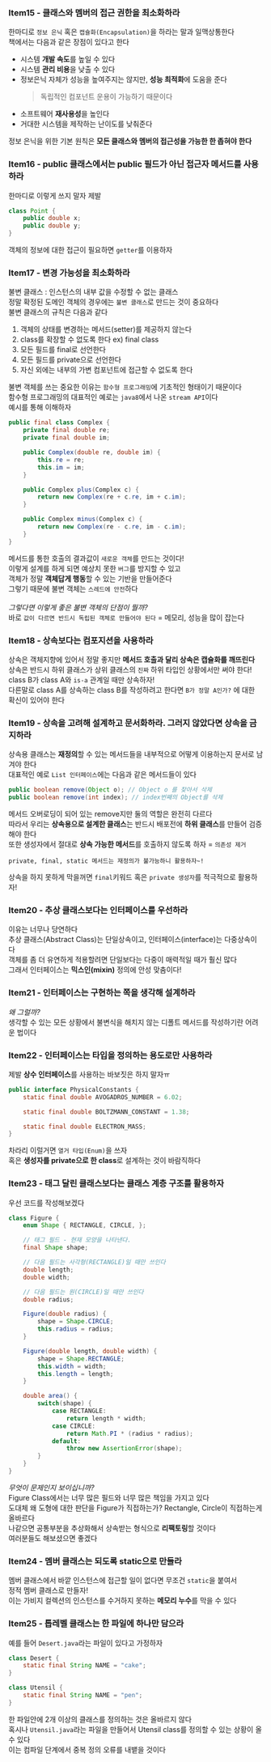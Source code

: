 ### Item15 - 클래스와 멤버의 접근 권한을 최소화하라

한마디로 `정보 은닉` 혹은 `캡슐화(Encapsulation)`을 하라는 말과 일맥상통한다 <br>
책에서는 다음과 같은 장점이 있다고 한다
* 시스템 **개발 속도**를 높일 수 있다 
* 시스템 **관리 비용**을 낮출 수 있다
* 정보은닉 자체가 성능을 높여주지는 않지만, **성능 최적화**에 도움을 준다
	> 독립적인 컴포넌트 운용이 가능하기 때문이다
* 소프트웨어 **재사용성**을 높인다
* 거대한 시스템을 제작하는 난이도를 낮춰준다

정보 은닉을 위한 기본 원칙은 **모든 클래스와 멤버의 접근성을 가능한 한 좁혀야 한다**

### Item16 - public 클래스에서는 public 필드가 아닌 접근자 메서드를 사용하라

한마디로 이렇게 쓰지 말자 제발
```java
class Point {
	public double x;
	public double y;
}
```
객체의 정보에 대한 접근이 필요하면 `getter`를 이용하자

### Item17 - 변경 가능성을 최소화하라

불변 클래스 : 인스턴스의 내부 값을 수정할 수 없는 클래스 <br>
정말 확정된 도메인 객체의 경우에는 `불변 클래스`로 만드는 것이 중요하다 <br>
불변 클래스의 규칙은 다음과 같다
1. 객체의 상태를 변경하는 메서드(setter)를 제공하지 않는다
2. class를 확장할 수 없도록 한다 ex) final class
3. 모든 필드를 final로 선언한다
4. 모든 필드를 private으로 선언한다
5. 자신 외에는 내부의 가변 컴포넌트에 접근할 수 없도록 한다

불변 객체를 쓰는 중요한 이유는 `함수형 프로그래밍`에 기초적인 형태이기 때문이다 <br>
함수형 프로그래밍의 대표적인 예로는 `java8`에서 나온 `stream API`이다 <br>
예시를 통해 이해하자
```java
public final class Complex {
	private final double re;
	private final double im;

	public Complex(double re, double im) {
		this.re = re;
		this.im = im;
	}

	public Complex plus(Complex c) {
		return new Complex(re + c.re, im + c.im);
	}

	public Complex minus(Complex c) {
		return new Complex(re - c.re, im - c.im);
	}
}
```

메서드를 통한 호출의 결과값이 `새로운 객체`를 만드는 것이다! <br>
이렇게 설계를 하게 되면 예상치 못한 `버그`를 방지할 수 있고 <br>
객체가 정말 **객체답게 행동**할 수 있는 기반을 만들어준다 <br>
그렇기 때문에 불변 객체는 `스레드에 안전`하다 <br>
<br>
*그렇다면 이렇게 좋은 불변 객체의 단점이 뭘까?* <br>
바로 `값이 다르면 반드시 독립된 객체로 만들어야 된다` = 메모리, 성능을 많이 잡는다 <br>

### Item18 - 상속보다는 컴포지션을 사용하라

상속은 객체지향에 있어서 정말 좋지만 **메서드 호출과 달리 상속은 캡슐화를 깨뜨린다** <br>
상속은 반드시 하위 클래스가 상위 클래스의 `진짜` 하위 타입인 상황에서만 써야 한다! <br>
class B가 class A와 `is-a` 관계일 때만 상속하자! <br>
다른말로 class A를 상속하는 class B를 작성하려고 한다면 `B가 정말 A인가?` 에 대한 확신이 있어야 한다 <br>


### Item19 - 상속을 고려해 설계하고 문서화하라. 그러지 않았다면 상속을 금지하라

상속용 클래스는 **재정의**할 수 있는 메서드들을 내부적으로 어떻게 이용하는지 문서로 남겨야 한다 <br>
대표적인 예로 `List 인터페이스`에는 다음과 같은 메서드들이 있다
```java
public boolean remove(Object o); // Object o 를 찾아서 삭제
public boolean remove(int index); // index번째의 Object를 삭제
```
메서드 오버로딩이 되어 있는 remove지만 둘의 역할은 완전히 다르다 <br>
따라서 우리는 **상속용으로 설계한 클래스**는 반드시 배포전에 **하위 클래스**를 만들어 검증해야 한다 <br>
또한 생성자에서 절대로 **상속 가능한 메서드**를 호출하지 않도록 하자 = `의존성 제거` <br>
```text
private, final, static 메서드는 재정의가 불가능하니 활용하자~!
```
상속을 하지 못하게 막을꺼면 `final`키워드 혹은 `private 생성자`를 적극적으로 활용하자!

### Item20 - 추상 클래스보다는 인터페이스를 우선하라

이유는 너무나 당연하다 <br>
추상 클래스(Abstract Class)는 단일상속이고, 인터페이스(interface)는 다중상속이다 <br>
객체를 좀 더 유연하게 적용할려면 단일보다는 다중이 매력적일 때가 훨신 많다 <br>
그래서 인터페이스는 **믹스인(mixin)** 정의에 안성 맞춤이다!

### Item21 - 인터페이스는 구현하는 쪽을 생각해 설계하라

*왜 그럴까?* <br>
생각할 수 있는 모든 상황에서 불변식을 해치지 않는 디폴트 메서드를 작성하기란 어려운 법이다

### Item22 - 인터페이스는 타입을 정의하는 용도로만 사용하라

제발 **상수 인터페이스**를 사용하는 바보짓은 하지 말자ㅠ
```java
public interface PhysicalConstants {
	static final double AVOGADROS_NUMBER = 6.02;

	static final double BOLTZMANN_CONSTANT = 1.38;

	static final double ELECTRON_MASS;
}
```
차라리 이럴거면 `열거 타입(Enum)`을 쓰자 <br>
혹은 **생성자를 private으로 한 class**로 설계하는 것이 바람직하다

### Item23 - 태그 달린 클래스보다는 클래스 계층 구조를 활용하자

우선 코드를 작성해보겠다
```java
class Figure {
	enum Shape { RECTANGLE, CIRCLE, };

	// 태그 필드 - 현재 모양을 나타낸다.
	final Shape shape;

	// 다음 필드는 사각형(RECTANGLE)일 때만 쓰인다
	double length;
	double width;

	// 다음 필드는 원(CIRCLE)일 때만 쓰인다
	double radius;

	Figure(double radius) {
		shape = Shape.CIRCLE;
		this.radius = radius;
	}

	Figure(double length, double width) {
		shape = Shape.RECTANGLE;
		this.width = width;
		this.length = length;
	}

	double area() {
		switch(shape) {
			case RECTANGLE:
				return length * width;
			case CIRCLE:
				return Math.PI * (radius * radius);
			default:
				throw new AssertionError(shape);
		}
	}
}
```
*무엇이 문제인지 보이십니까?* <br>
Figure Class에서는 너무 많은 필드와 너무 많은 책임을 가지고 있다 <br>
도대체 왜 도형에 대한 판단을 Figure가 직접하는가? Rectangle, Circle이 직접하는게 올바르다 <br>
나같으면 공통부분을 추상화해서 상속받는 형식으로 **리팩토링**할 것이다 <br>
여러분들도 해보셨으면 좋겠다

### Item24 - 멤버 클래스는 되도록 static으로 만들라

멤버 클래스에서 바깥 인스턴스에 접근할 일이 없다면 무조건 `static`을 붙여서 <br>
정적 멤버 클래스로 만들자! <br>
이는 가비지 컬렉션의 인스턴스를 수거하지 못하는 **메모리 누수**를 막을 수 있다

### Item25 - 톱레벨 클래스는 한 파일에 하나만 담으라

예를 들어 `Desert.java`라는 파일이 있다고 가정하자 
```java
class Desert {
	static final String NAME = "cake";
}

class Utensil {
	static final String NAME = "pen";
}
```
한 파일안에 2개 이상의 클래스를 정의하는 것은 올바르지 않다 <br>
혹시나 `Utensil.java`라는 파일을 만들어서 Utensil class를 정의할 수 있는 상황이 올 수 있다 <br>
이는 컴파일 단계에서 중복 정의 오류를 내뱉을 것이다 <br>
